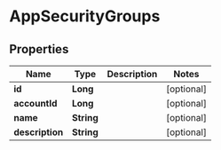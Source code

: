 

# AppSecurityGroups


## Properties

| Name | Type | Description | Notes |
|------------ | ------------- | ------------- | -------------|
|**id** | **Long** |  |  [optional] |
|**accountId** | **Long** |  |  [optional] |
|**name** | **String** |  |  [optional] |
|**description** | **String** |  |  [optional] |




